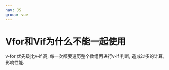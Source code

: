 ```yaml
---
nav: JS
group: vue
---
```

# Vfor和Vif为什么不能一起使用

v-for 优先级比v-if 高, 每一次都要遍历整个数组再进行v-if 判断, 造成过多的计算, 影响性能.
